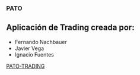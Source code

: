 ### PATO

## Aplicación de Trading creada por:
+ Fernando Nachbauer
+ Javier Vega
+ Ignacio Fuentes


[PATO-TRADING](https://pato-trading.streamlit.app/)

